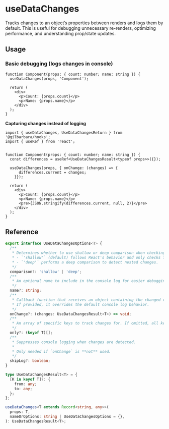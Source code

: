 # useDataChanges

Tracks changes to an object’s properties between renders and logs them by default.
This is useful for debugging unnecessary re-renders, optimizing performance, and understanding prop/state updates.

## Usage

### Basic debugging (logs changes in console)

```tsx
function Component(props: { count: number; name: string }) {
  useDataChanges(props, 'Component');

  return (
    <div>
      <p>Count: {props.count}</p>
      <p>Name: {props.name}</p>
    </div>
  );
}
```

**Capturing changes instead of logging**

```tsx
import { useDataChanges, UseDataChangesReturn } from '@gilbarbara/hooks';
import { useRef } from 'react';


function Component(props: { count: number; name: string }) {
  const differences = useRef<UseDataChangesResult<typeof props>>({});

  useDataChanges(props, { onChange: (changes) => {
      differences.current = changes;
    }});

  return (
    <div>
      <p>Count: {props.count}</p>
      <p>Name: {props.name}</p>
      <pre>{JSON.stringify(differences.current, null, 2)}</pre>
    </div>
  );
}
```

## Reference

```typescript
export interface UseDataChangesOptions<T> {
  /**
   * Determines whether to use shallow or deep comparison when checking for changes.
   * - `'shallow'` (default) follows React's behavior and only checks for reference changes.
   * - `'deep'` performs a deep comparison to detect nested changes.
   */
  comparison?: 'shallow' | 'deep';
  /**
   * An optional name to include in the console log for easier debugging.
   */
  name?: string;
  /**
   * Callback function that receives an object containing the changed values.
   * If provided, it overrides the default console log behavior.
   */
  onChange?: (changes: UseDataChangesResult<T>) => void;
  /**
   * An array of specific keys to track changes for. If omitted, all keys are tracked.
   */
  only?: (keyof T)[];
  /**
   * Suppresses console logging when changes are detected.
   * 
   * Only needed if `onChange` is **not** used.
   */
  skipLog?: boolean;
}

type UseDataChangesResult<T> = {
  [K in keyof T]?: {
    from: any;
    to: any;
  };
};

useDataChanges<T extends Record<string, any>>(
  props: T,
  nameOrOptions: string | UseDataChangesOptions = {},
): UseDataChangesResult<T>;
```
